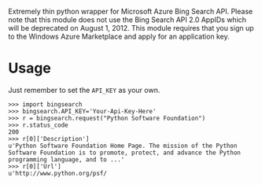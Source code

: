 Extremely thin python wrapper for Microsoft Azure Bing Search API. Please note that this module does not use the Bing Search API 2.0 AppIDs which will be deprecated on August 1, 2012. This module requires that you sign up to the Windows Azure Marketplace and apply for an application key.

Usage
=====

Just remember to set the `API_KEY` as your own.

    >>> import bingsearch
    >>> bingsearch.API_KEY='Your-Api-Key-Here'
    >>> r = bingsearch.request("Python Software Foundation")
    >>> r.status_code
    200
    >>> r[0]['Description']
    u'Python Software Foundation Home Page. The mission of the Python Software Foundation is to promote, protect, and advance the Python programming language, and to ...'
    >>> r[0]['Url']
    u'http://www.python.org/psf/

